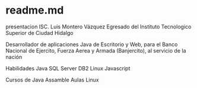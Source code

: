 # readme.md
presentacion
ISC. Luis Montero Vázquez
Egresado del Instituto Tecnologico Superior de Ciudad Hidalgo


Desarrollador de aplicaciones Java de Escritorio y Web, para el Banco Nacional de Ejercito, Fuerza Aerea y Armada (Banjercito), al servicio de la nación

Habilidades
Java
SQL Server
DB2
Linux
Javascript

Cursos de 
Java Assamble
Aulas Linux


